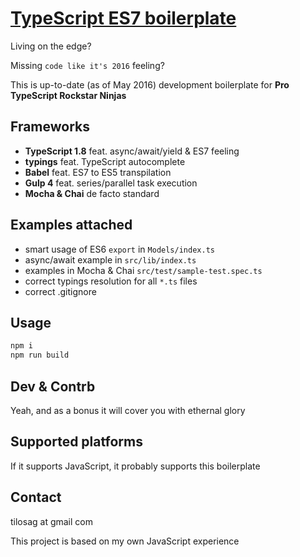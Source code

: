 [TypeScript ES7 boilerplate](https://github.com/episage/typescript-es7-boilerplate)
====================

Living on the edge?

Missing `code like it's 2016` feeling?

This is up-to-date (as of May 2016) development boilerplate for **Pro TypeScript Rockstar Ninjas**

Frameworks
---------------------

- **TypeScript 1.8** feat. async/await/yield & ES7 feeling
- **typings** feat. TypeScript autocomplete
- **Babel** feat. ES7 to ES5 transpilation
- **Gulp 4** feat. series/parallel task execution
- **Mocha & Chai** de facto standard

Examples attached
---------------------

- smart usage of ES6 `export` in `Models/index.ts`
- async/await example in `src/lib/index.ts`
- examples in Mocha & Chai `src/test/sample-test.spec.ts`
- correct typings resolution for all `*.ts` files
- correct .gitignore

Usage
---------------------

```bash
npm i
npm run build
```

Dev & Contrb
--------------------

Yeah, and as a bonus it will cover you with ethernal glory

Supported platforms
--------------------

If it supports JavaScript, it probably supports this boilerplate

Contact
--------------------

tilosag at gmail com

This project is based on my own JavaScript experience